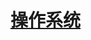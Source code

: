 # [操作系统](https://github.com/eagleeye05/cpp-note/blob/master/%E6%93%8D%E4%BD%9C%E7%B3%BB%E7%BB%9F.md)
